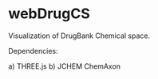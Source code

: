 # webDrugCS
Visualization of DrugBank Chemical space.

Dependencies:

a) THREE.js
b) JCHEM ChemAxon

